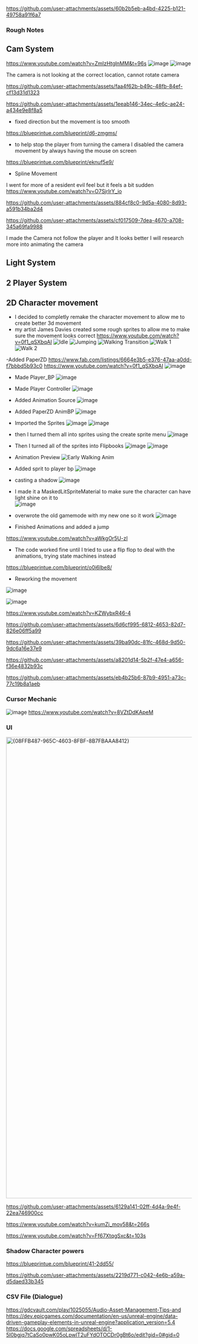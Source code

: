 
https://github.com/user-attachments/assets/60b2b5eb-a4bd-4225-b121-49758a91f6a7
### Rough Notes

## Cam System
https://www.youtube.com/watch?v=ZmIzHtglnMM&t=96s
![image](https://github.com/user-attachments/assets/d3ca7b75-539e-434f-8013-84629ff47b8e)
![image](https://github.com/user-attachments/assets/465ede1f-908d-4379-b19a-1c536208e991)


The camera is not looking at the correct location, cannot rotate camera


https://github.com/user-attachments/assets/faa4f62b-b49c-48fb-84ef-cf13d31d1323


https://github.com/user-attachments/assets/1eeab146-34ec-4e6c-ae24-a434e9e8f8a5
- fixed direction but the movement is too smooth

https://blueprintue.com/blueprint/d6-zmgms/
- to help stop the player from turning the camera I disabled the camera movement by always having the mouse on screen

https://blueprintue.com/blueprint/eknuf5e9/ 
- Spline Movement

I went for more of a resident evil feel but it feels a bit sudden
https://www.youtube.com/watch?v=O7SjrIrY_io

https://github.com/user-attachments/assets/884cf8c0-9d5a-4080-8d93-a591b34ba2d4

https://github.com/user-attachments/assets/cf017509-7dea-4670-a708-345a69fa9988

I made the Camera not follow the player and It looks better I will research more into animating the camera





## Light System

## 2 Player System

## 2D Character movement
- I decided to completly remake the character movement to allow me to create better 3d movement
- my artist James Davies created some rough sprites to allow me to make sure the movement looks correct
https://www.youtube.com/watch?v=0f1_qSXbqAI
![Idle](https://github.com/user-attachments/assets/9ae707b5-522d-446e-b81f-570db16941b3)
![Jumping](https://github.com/user-attachments/assets/8121c110-4142-409d-a37f-df4e9cbf5ff4)
![Walking Transition](https://github.com/user-attachments/assets/e7842da4-34b3-4cf6-a773-08b211b06062)
![Walk 1](https://github.com/user-attachments/assets/30576ac0-5e46-43ce-8c65-45d1fd019bde)
![Walk 2](https://github.com/user-attachments/assets/eb8e19f2-8828-4c4a-b3d1-98b7be93e38c)



-Added PaperZD
https://www.fab.com/listings/6664e3b5-e376-47aa-a0dd-f7bbbd5b93c0
https://www.youtube.com/watch?v=0f1_qSXbqAI
![image](https://github.com/user-attachments/assets/da6a5260-5478-4a76-8043-0c865821c29c)

- Made Player_BP
![image](https://github.com/user-attachments/assets/58286c68-50f8-4232-bc31-f4bd49cb2c21)

- Made Player Controller
![image](https://github.com/user-attachments/assets/a6df1f63-ed60-41e1-8ce8-af23628dd670)

- Added Animation Source
![image](https://github.com/user-attachments/assets/964e1dde-a7b2-4fdb-a4ba-78d792f2439c)

- Added PaperZD AnimBP
![image](https://github.com/user-attachments/assets/a9f8575b-dbc0-439a-9168-cfebbdc325eb)

- Imported the Sprites
![image](https://github.com/user-attachments/assets/211283cd-c94f-4d13-9f1a-215a36b72cc7)
![image](https://github.com/user-attachments/assets/777ac99c-a964-407f-9355-750105bcbec3)

- then I turned them all into sprites using the create sprite menu
![image](https://github.com/user-attachments/assets/6c3197dd-1a04-40ae-aaef-4f3a46ac20bf)

- Then I turned all of the sprites into Flipbooks
![image](https://github.com/user-attachments/assets/4175dd69-13f8-4a3b-bbee-fc2538ee736c)
![image](https://github.com/user-attachments/assets/cde3c1f2-fb43-4a08-910f-b9c985024b5e)

- Animation Preview
![Early Walking Anim](https://github.com/user-attachments/assets/ea1b6d52-dc67-4891-ab60-ce0b2eef51b2)

- Added sprit to player bp
![image](https://github.com/user-attachments/assets/f6ae2c97-509f-4d64-a4c5-750dc0b28d6e)

- casting a shadow
 ![image](https://github.com/user-attachments/assets/fce2366e-a86a-48cf-8867-8aa29326f3f6)

- I made it a MaskedLitSpriteMaterial to make sure the character can have light shine on it to   
![image](https://github.com/user-attachments/assets/fd46c3b4-35a7-49ac-a57c-1346c44bf092)

- overwrote the old gamemode with my new one so it work
![image](https://github.com/user-attachments/assets/a930a011-25ca-4ed3-acf4-a9597f081fe8)

- Finished Animations and added a jump

https://www.youtube.com/watch?v=aWkgOr5U-zI

- The code worked fine until I tried to use a flip flop to deal with the animations, trying state machines instead
  
https://blueprintue.com/blueprint/o0i6lbe8/
- Reworking the movement

![image](https://github.com/user-attachments/assets/9468fd03-1a60-4d18-a002-09ab43a55c3b)

![image](https://github.com/user-attachments/assets/0f4f6302-f984-4f10-81e0-5ad34f5903af)

https://www.youtube.com/watch?v=KZWybxR46-4

https://github.com/user-attachments/assets/6d6cf995-6812-4653-82d7-826e06ff5a99

https://github.com/user-attachments/assets/39ba90dc-81fc-468d-9d50-9dc6a16e37e9

https://github.com/user-attachments/assets/a8201d14-5b2f-47e4-a656-f36e4832b93c




https://github.com/user-attachments/assets/eb4b25b6-87b9-4951-a73c-77c19b8a1aeb




### Cursor Mechanic
![image](https://github.com/user-attachments/assets/bca8ea41-f575-4122-ae6f-75db2460fd18)
https://www.youtube.com/watch?v=8VZtDdKApeM

### UI
<img width="1252" alt="{08FFB487-965C-4603-8FBF-8B7FBAAA8412}" src="https://github.com/user-attachments/assets/565679bd-121d-4e01-abcd-b12c5a2ec5a1" />


https://github.com/user-attachments/assets/6129a141-02ff-4d4a-9e4f-22ea746900cc


https://www.youtube.com/watch?v=kumZj_mov58&t=266s

https://www.youtube.com/watch?v=Ff67XtqgSxc&t=103s

### Shadow Character powers
https://blueprintue.com/blueprint/41-2dd55/



https://github.com/user-attachments/assets/2219d771-c042-4e6b-a59a-d5daed33b345

### CSV File (Dialogue)
https://gdcvault.com/play/1025055/Audio-Asset-Management-Tips-and
https://dev.epicgames.com/documentation/en-us/unreal-engine/data-driven-gameplay-elements-in-unreal-engine?application_version=5.4
https://docs.google.com/spreadsheets/d/1-5I0bgjq7tCaSo0pwK05oLpwlT2uFYdOTOCDr0gBt6o/edit?gid=0#gid=0
